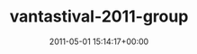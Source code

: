 ---
title:		"vantastival-2011-group"
type:		"photos"
mediatype:		"upload"
description:		"TBC"
date:		"2011-05-01 15:14:17+00:00"
album:		"events"
filename:		"vantastival-2011-group.md"
series:		""
cl_public_id:		"events/vantastival-2011-group"
cl_version:		1497002567
format:		"tiff"
bytes:		6129716
width:		2560
height:		1440
colours:
- "#6A92C4"
- "#B6C7E1"
- "#0A5DA2"
- "#1969B1"
- "#BED2E3"
- "#649BD0"
- "#C7B5AB"
- "#9C8F6E"
- "#1E2D17"
- "#2E2C28"
- "#3A659B"
- "#808B7E"
- "#283316"
- "#111622"
- "#5E7536"
- "#111C24"
- "#857A73"
- "#CEB078"
- "#7A7C71"
- "#262C28"
- "#272416"
- "#276BB2"
- "#2362A4"
- "#211F23"
- "#42647E"
- "#51703E"
exposure_mode:		"Manual"
program:		"Manual"
aperture:		"10.0"
focal_length:		"11.0 mm"
iso:		"200"
shutter_speed:		"1/640"
metering:		"Multi-segment"
flash:		"Off, Did not fire"
white_balance:		"Custom"
colour_temp:		"4600"
has_crop:		"false"
orientation:		"Horizontal (normal)"
camera_model:		"NIKON D7000"
lens_info:		"11-16mm f/2.8"
artist:		"No artist info"
x_resolution:		"300"
y_resolution:		"300"
---